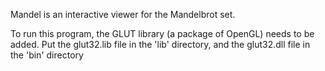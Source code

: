 Mandel is an interactive viewer for the Mandelbrot set.

To run this program, the GLUT library (a package of OpenGL) needs to be added. Put the glut32.lib file in the 'lib' directory, and the glut32.dll file in the 'bin' directory